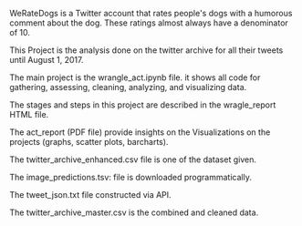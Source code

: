 WeRateDogs is a Twitter account that rates people's dogs with a humorous comment about the dog. These ratings almost always have a denominator of 10.


This Project is the analysis done on the twitter archive for all their tweets until August 1, 2017. 


The main project is the wrangle_act.ipynb file. it shows all code for gathering, assessing, cleaning, analyzing, and visualizing data.


The stages and steps in this project are described in the wragle_report HTML file.


The act_report (PDF file) provide insights on the Visualizations on the projects (graphs, scatter plots, barcharts).


The twitter_archive_enhanced.csv file is one of the dataset given.


The image_predictions.tsv: file is downloaded programmatically.


The tweet_json.txt file constructed via API.


The twitter_archive_master.csv is the combined and cleaned data.
